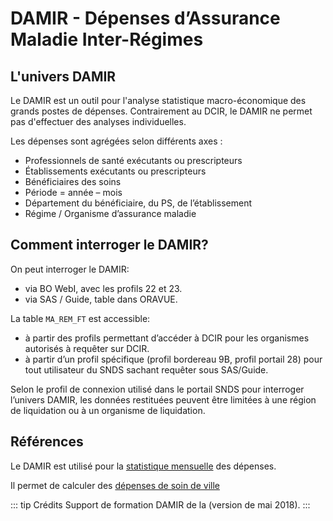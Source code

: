 # DAMIR - Dépenses d’Assurance Maladie Inter-Régimes
<!-- SPDX-License-Identifier: MPL-2.0 -->

## L'univers DAMIR 

Le DAMIR est un outil pour l'analyse statistique macro-économique des grands postes de dépenses. 
Contrairement au DCIR, le DAMIR ne permet pas d'effectuer des analyses individuelles.

Les dépenses sont agrégées selon différents axes :
- Professionnels de santé exécutants ou prescripteurs
- Établissements exécutants ou prescripteurs
- Bénéficiaires des soins
- Période = année – mois
- Département du bénéficiaire, du PS, de l’établissement
- Régime / Organisme d’assurance maladie


## Comment interroger le DAMIR?

On peut interroger le DAMIR:
- via BO WebI, avec les profils 22 et 23. 
- via SAS / Guide, table <PreviewPage text="MA_REM_FT" link="../tables/MA_REM_FT/" /> dans ORAVUE. 

La table `MA_REM_FT` est accessible: 
- à partir des profils permettant d’accéder à DCIR pour les organismes autorisés à requêter sur DCIR. 
- à partir d’un profil spécifique (profil bordereau 9B, profil portail 28) pour tout utilisateur du SNDS sachant requêter sous SAS/Guide. 

Selon le profil de connexion utilisé dans le portail SNDS pour interroger l’univers DAMIR, les données restituées peuvent être limitées à une région de liquidation ou à un organisme de liquidation.


## Références

Le DAMIR est utilisé pour la [statistique mensuelle](../fiches/statistiques_mensuelles.md) des dépenses.

Il permet de calculer des [dépenses de soin de ville](../fiches/montant_soins_de_ville.md#DAMIR)

::: tip Crédits
Support de formation DAMIR de la <PreviewPage text="Cnam" link="Cnam.html" /> (version de mai 2018).
:::